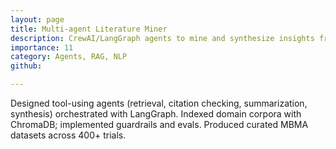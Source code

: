 ```yaml
---
layout: page
title: Multi-agent Literature Miner
description: CrewAI/LangGraph agents to mine and synthesize insights from millions of scientific papers for drug discovery.
importance: 11
category: Agents, RAG, NLP
github:

---
```


Designed tool-using agents (retrieval, citation checking, summarization, synthesis) orchestrated with LangGraph. Indexed domain corpora with ChromaDB; implemented guardrails and evals. Produced curated MBMA datasets across 400+ trials.
